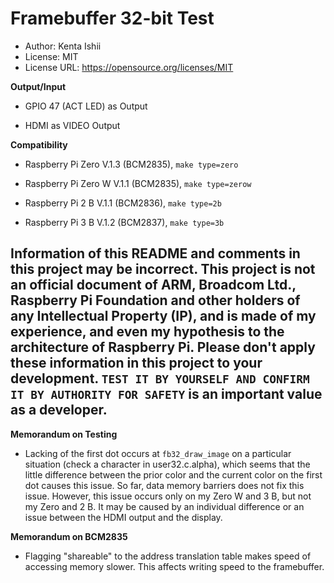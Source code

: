 # Framebuffer 32-bit Test

* Author: Kenta Ishii
* License: MIT
* License URL: https://opensource.org/licenses/MIT

**Output/Input**

* GPIO 47 (ACT LED) as Output

* HDMI as VIDEO Output

**Compatibility**

* Raspberry Pi Zero V.1.3 (BCM2835), `make type=zero`

* Raspberry Pi Zero W V.1.1 (BCM2835), `make type=zerow`

* Raspberry Pi 2 B V.1.1 (BCM2836), `make type=2b`

* Raspberry Pi 3 B V.1.2 (BCM2837), `make type=3b`

## Information of this README and comments in this project may be incorrect. This project is not an official document of ARM, Broadcom Ltd., Raspberry Pi Foundation and other holders of any Intellectual Property (IP), and is made of my experience, and even my hypothesis to the architecture of Raspberry Pi. Please don't apply these information in this project to your development. `TEST IT BY YOURSELF AND CONFIRM IT BY AUTHORITY FOR SAFETY` is an important value as a developer.

**Memorandum on Testing**

* Lacking of the first dot occurs at `fb32_draw_image` on a particular situation (check a character in user32.c.alpha), which seems that the little difference between the prior color and the current color on the first dot causes this issue. So far, data memory barriers does not fix this issue. However, this issue occurs only on my Zero W and 3 B, but not my Zero and 2 B. It may be caused by an individual difference or an issue between the HDMI output and the display.

**Memorandum on BCM2835**

* Flagging "shareable" to the address translation table makes speed of accessing memory slower. This affects writing speed to the framebuffer.
